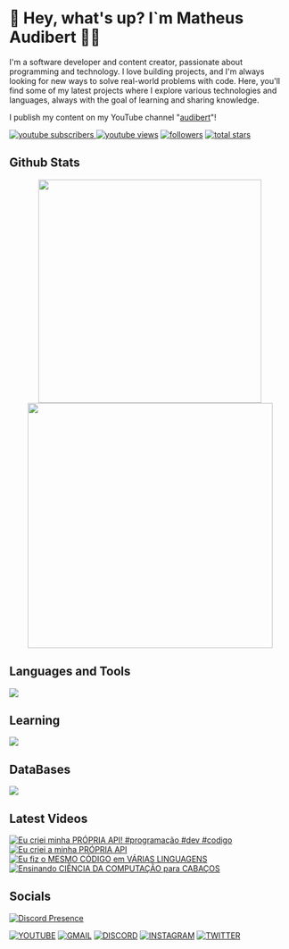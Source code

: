 # 👋 Hey, what's up? I`m Matheus Audibert 👨‍💻

I'm a software developer and content creator, passionate about programming and technology. I love building projects, and I'm always looking for new ways to solve real-world problems with code. Here, you'll find some of my latest projects where I explore various technologies and languages, always with the goal of learning and sharing knowledge.

I publish my content on my YouTube channel "[audibert](https://www.youtube.com/@audibert)"!

<p align="left">
      <a href="https://www.youtube.com/channel/UCIO1e3zJ-c2oQCWnmY4nqIQ?sub_confirmation=1">
         <img alt="youtube subscribers" title="Subscribe to my YouTube channel" src="https://custom-icon-badges.demolab.com/youtube/channel/subscribers/UCIO1e3zJ-c2oQCWnmY4nqIQ?color=%23E05D44&label=SUBSCRIBE&logo=video&logoColor=white&style=for-the-badge&labelColor=CE4630"/>
    </a> 
      <a href="https://www.youtube.com/channel/UCIO1e3zJ-c2oQCWnmY4nqIQ">
         <img alt="youtube views" title="YouTube views" src="https://custom-icon-badges.demolab.com/youtube/channel/views/UCIO1e3zJ-c2oQCWnmY4nqIQ?color=%23E1AD0E&logo=eye&logoColor=white&style=for-the-badge&labelColor=C79600"/></a> 
      <a href="https://github.com/matheusaudibert?tab=followers">
         <img alt="followers" title="Follow me on Github" src="https://custom-icon-badges.demolab.com/github/followers/matheusaudibert?color=236ad3&labelColor=1155ba&style=for-the-badge&logo=person-add&label=Follow&logoColor=white"/></a>
      <a href="https://github.com/matheusaudibert?tab=repositories&sort=stargazers">
         <img alt="total stars" title="Total stars on GitHub" src="https://custom-icon-badges.demolab.com/github/stars/matheusaudibert?color=55960c&style=for-the-badge&labelColor=488207&logo=star"/></a>
</p>

## Github Stats
<div align="center">
      <img width="400px" src="https://github-readme-stats.vercel.app/api?username=matheusaudibert&theme=blue_navy&hide_border=true&include_all_commits=false&count_private=false"/>
      <img width="439px" src="https://github-readme-streak-stats.herokuapp.com/?user=matheusaudibert&theme=blue_navy&hide_border=true"/>
</div>

## Languages and Tools

<img src="https://skillicons.dev/icons?i=js,nodejs,python,cpp,c,discordjs,html,css,vscode,git,github" />


## Learning

<img src="https://skillicons.dev/icons?i=ts,react,next,nest" />

## DataBases

<img src="https://skillicons.dev/icons?i=mysql,postgres,mongo" />

## Latest Videos

<!-- BEGIN YOUTUBE-CARDS -->
[![Eu criei minha PRÓPRIA API! #programação #dev #codigo](https://ytcards.demolab.com/?id=HmLvAoGZ5-w&title=Eu+criei+minha+PR%C3%93PRIA+API%21+%23programa%C3%A7%C3%A3o+%23dev+%23codigo&lang=en&timestamp=1740019526&background_color=%230d1117&title_color=%23ffffff&stats_color=%23dedede&max_title_lines=1&width=250&border_radius=5&duration=39 "Eu criei minha PRÓPRIA API! #programação #dev #codigo")](https://www.youtube.com/watch?v=HmLvAoGZ5-w)
[![Eu criei a minha PRÓPRIA API](https://ytcards.demolab.com/?id=3sJCXoxgbHQ&title=Eu+criei+a+minha+PR%C3%93PRIA+API&lang=en&timestamp=1739839560&background_color=%230d1117&title_color=%23ffffff&stats_color=%23dedede&max_title_lines=1&width=250&border_radius=5&duration=869 "Eu criei a minha PRÓPRIA API")](https://www.youtube.com/watch?v=3sJCXoxgbHQ)
[![Eu fiz o MESMO CÓDIGO em VÁRIAS LINGUAGENS](https://ytcards.demolab.com/?id=UT8Z3U5gDsc&title=Eu+fiz+o+MESMO+C%C3%93DIGO+em+V%C3%81RIAS+LINGUAGENS&lang=en&timestamp=1727198058&background_color=%230d1117&title_color=%23ffffff&stats_color=%23dedede&max_title_lines=1&width=250&border_radius=5&duration=1055 "Eu fiz o MESMO CÓDIGO em VÁRIAS LINGUAGENS")](https://www.youtube.com/watch?v=UT8Z3U5gDsc)
[![Ensinando CIÊNCIA DA COMPUTAÇÃO para CABAÇOS](https://ytcards.demolab.com/?id=GhN3iw0YLWQ&title=Ensinando+CI%C3%8ANCIA+DA+COMPUTA%C3%87%C3%83O+para+CABA%C3%87OS&lang=en&timestamp=1723320461&background_color=%230d1117&title_color=%23ffffff&stats_color=%23dedede&max_title_lines=1&width=250&border_radius=5&duration=967 "Ensinando CIÊNCIA DA COMPUTAÇÃO para CABAÇOS")](https://www.youtube.com/watch?v=GhN3iw0YLWQ)
<!-- END YOUTUBE-CARDS -->

## Socials
[![Discord Presence](https://lanyard.cnrad.dev/api/1274150219482660897?hideStatus=true&hideClan=true&animatedDecoration=true&hideBadges=true&theme=dark)](https://discord.com/users/1274150219482660897)

[![YOUTUBE](https://go-skill-icons.vercel.app/api/icons?i=youtube)](https://www.youtube.com/@audibert)
[![GMAIL](https://skillicons.dev/icons?i=gmail)](mailto:audibertmatheus2019@gmail.com)
[![DISCORD](https://skillicons.dev/icons?i=discord)](https://discord.com/users/1274150219482660897)
[![INSTAGRAM](https://skillicons.dev/icons?i=instagram)](https://www.instagram.com/tlvzaudibert)
[![TWITTER](https://skillicons.dev/icons?i=twitter)](https://x.com/audiberttt)
